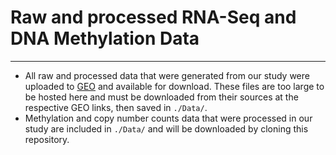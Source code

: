 # Raw and processed RNA-Seq and DNA Methylation Data
***

* All raw and processed data that were generated from our study were uploaded to [GEO](https://www.ncbi.nlm.nih.gov/geo/) and available for download. These files are too large to be hosted here and must be downloaded from their sources at the respective GEO links, then saved in ```./Data/```.
* Methylation and copy number counts data that were processed in our study are included in ```./Data/``` and will be downloaded by cloning this repository.